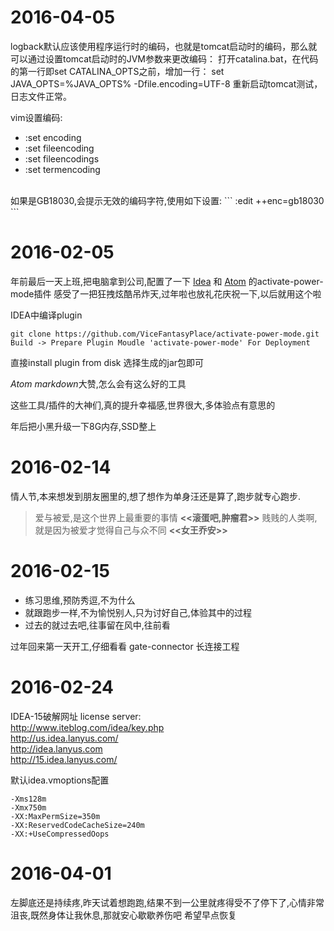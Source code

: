 # 2016-04-05

logback默认应该使用程序运行时的编码，也就是tomcat启动时的编码，那么就可以通过设置tomcat启动时的JVM参数来更改编码：
   打开catalina.bat，在代码的第一行即set CATALINA_OPTS之前，增加一行：
   set JAVA_OPTS=%JAVA_OPTS%  -Dfile.encoding=UTF-8
   重新启动tomcat测试，日志文件正常。

vim设置编码:
* :set encoding
* :set fileencoding
* :set fileencodings
* :set termencoding
<br>
如果是GB18030,会提示无效的编码字符,使用如下设置:
```
:edit ++enc=gb18030
```

# 2016-02-05 
年前最后一天上班,把电脑拿到公司,配置了一下 [Idea](https://github.com/ViceFantasyPlace/activate-power-mode) 和 [Atom](https://github.com/JoelBesada/activate-power-mode) 的activate-power-mode插件
感受了一把狂拽炫酷吊炸天,过年啦也放礼花庆祝一下,以后就用这个啦

IDEA中编译plugin
```
git clone https://github.com/ViceFantasyPlace/activate-power-mode.git
Build -> Prepare Plugin Moudle 'activate-power-mode' For Deployment 
```
直接install plugin from disk 选择生成的jar包即可

*Atom* *markdown*大赞,怎么会有这么好的工具

这些工具/插件的大神们,真的提升幸福感,世界很大,多体验点有意思的

年后把小黑升级一下8G内存,SSD整上

# 2016-02-14
情人节,本来想发到朋友圈里的,想了想作为单身汪还是算了,跑步就专心跑步.
>爱与被爱,是这个世界上最重要的事情 **<<滚蛋吧,肿瘤君>>**
>贱贱的人类啊,就是因为被爱才觉得自己与众不同 **<<女王乔安>>**

# 2016-02-15
 * 练习思维,预防秀逗,不为什么
 * 就跟跑步一样,不为愉悦别人,只为讨好自己,体验其中的过程
 * 过去的就过去吧,往事留在风中,往前看
 
 过年回来第一天开工,仔细看看 gate-connector 长连接工程
 
# 2016-02-24
 IDEA-15破解网址
 license server: <br>
  http://www.iteblog.com/idea/key.php <br>
  http://us.idea.lanyus.com/ <br>
  http://idea.lanyus.com <br>
  http://15.idea.lanyus.com/ <br>
  
  默认idea.vmoptions配置
  ```
  -Xms128m 
  -Xmx750m
  -XX:MaxPermSize=350m
  -XX:ReservedCodeCacheSize=240m
  -XX:+UseCompressedOops
  ```

# 2016-04-01
 左脚底还是持续疼,昨天试着想跑跑,结果不到一公里就疼得受不了停下了,心情非常沮丧,既然身体让我休息,那就安心歇歇养伤吧
 希望早点恢复
